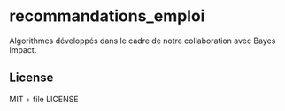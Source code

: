 # recommandations_emploi
Algorithmes développés dans le cadre de notre collaboration avec Bayes Impact.


## License

MIT + file LICENSE
